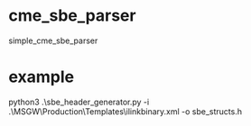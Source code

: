 # cme_sbe_parser
simple_cme_sbe_parser

# example
python3 .\sbe_header_generator.py -i .\MSGW\Production\Templates\ilinkbinary.xml -o sbe_structs.h
